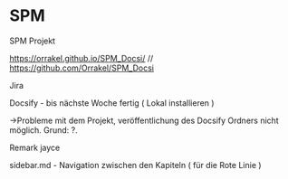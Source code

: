 # SPM
SPM Projekt

https://orrakel.github.io/SPM_Docsi/ // 
https://github.com/Orrakel/SPM_Docsi

 
Jira

Docsify - bis nächste Woche fertig ( Lokal installieren )

 ->Probleme mit dem Projekt, veröffentlichung des Docsify Ordners nicht möglich. Grund: ?.

Remark jayce

sidebar.md - Navigation zwischen den Kapiteln ( für die Rote Linie )
